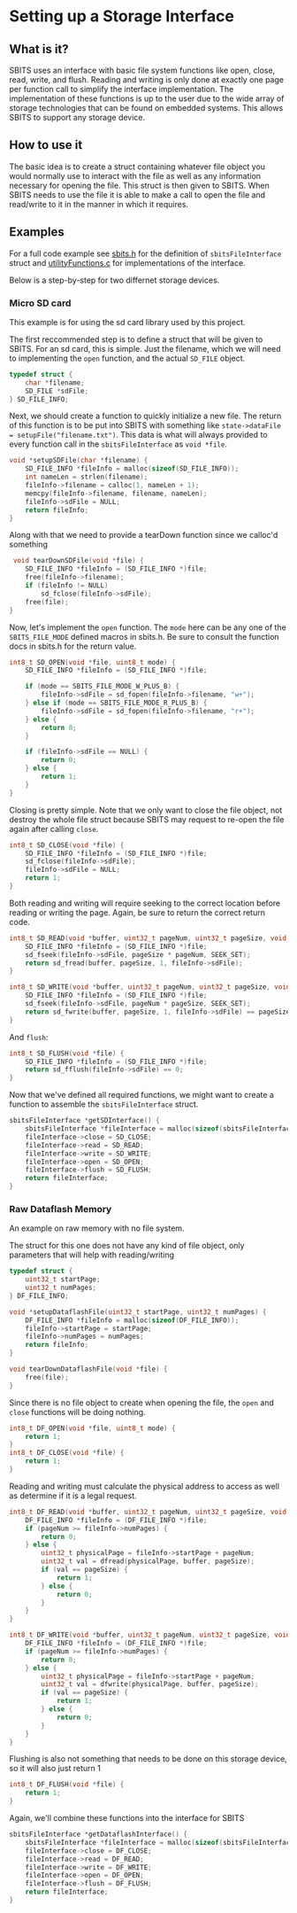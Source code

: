 # Setting up a Storage Interface

## What is it?

SBITS uses an interface with basic file system functions like open, close, read, write, and flush. Reading and writing is only done at exactly one page per function call to simplify the interface implementation. The implementation of these functions is up to the user due to the wide array of storage technologies that can be found on embedded systems. This allows SBITS to support any storage device.

## How to use it

The basic idea is to create a struct containing whatever file object you would normally use to interact with the file as well as any information necessary for opening the file. This struct is then given to SBITS. When SBITS needs to use the file it is able to make a call to open the file and read/write to it in the manner in which it requires.

## Examples

For a full code example see [sbits.h](../src/sbits/sbits.h) for the definition of `sbitsFileInterface` struct and [utilityFunctions.c](../src/sbits/utilityFunctions.c) for implementations of the interface.

Below is a step-by-step for two differnet storage devices.

### Micro SD card

This example is for using the sd card library used by this project.

The first reccommended step is to define a struct that will be given to SBITS. For an sd card, this is simple. Just the filename, which we will need to implementing the `open` function, and the actual `SD_FILE` object.

```c
typedef struct {
    char *filename;
    SD_FILE *sdFile;
} SD_FILE_INFO;
```

Next, we should create a function to quickly initialize a new file. The return of this function is to be put into SBITS with something like `state->dataFile = setupFile("filename.txt")`. This data is what will always provided to every function call in the `sbitsFileInterface` as `void *file`.

```c
void *setupSDFile(char *filename) {
    SD_FILE_INFO *fileInfo = malloc(sizeof(SD_FILE_INFO));
    int nameLen = strlen(filename);
    fileInfo->filename = calloc(1, nameLen + 1);
    memcpy(fileInfo->filename, filename, nameLen);
    fileInfo->sdFile = NULL;
    return fileInfo;
}
```
Along with that we need to provide a tearDown function since we calloc'd something
```c
 void tearDownSDFile(void *file) {
    SD_FILE_INFO *fileInfo = (SD_FILE_INFO *)file;
    free(fileInfo->filename);
    if (fileInfo != NULL)
        sd_fclose(fileInfo->sdFile);
    free(file);
}
```

Now, let's implement the `open` function. The `mode` here can be any one of the `SBITS_FILE_MODE` defined macros in sbits.h. Be sure to consult the function docs in sbits.h for the return value.

```c
int8_t SD_OPEN(void *file, uint8_t mode) {
    SD_FILE_INFO *fileInfo = (SD_FILE_INFO *)file;

    if (mode == SBITS_FILE_MODE_W_PLUS_B) {
        fileInfo->sdFile = sd_fopen(fileInfo->filename, "w+");
    } else if (mode == SBITS_FILE_MODE_R_PLUS_B) {
        fileInfo->sdFile = sd_fopen(fileInfo->filename, "r+");
    } else {
        return 0;
    }

    if (fileInfo->sdFile == NULL) {
        return 0;
    } else {
        return 1;
    }
}
```
Closing is pretty simple. Note that we only want to close the file object, not destroy the whole file struct because SBITS may request to re-open the file again after calling `close`.
```c
int8_t SD_CLOSE(void *file) {
    SD_FILE_INFO *fileInfo = (SD_FILE_INFO *)file;
    sd_fclose(fileInfo->sdFile);
    fileInfo->sdFile = NULL;
    return 1;
}
```

Both reading and writing will require seeking to the correct location before reading or writing the page. Again, be sure to return the correct return code.

```c
int8_t SD_READ(void *buffer, uint32_t pageNum, uint32_t pageSize, void *file) {
    SD_FILE_INFO *fileInfo = (SD_FILE_INFO *)file;
    sd_fseek(fileInfo->sdFile, pageSize * pageNum, SEEK_SET);
    return sd_fread(buffer, pageSize, 1, fileInfo->sdFile);
}

int8_t SD_WRITE(void *buffer, uint32_t pageNum, uint32_t pageSize, void *file) {
    SD_FILE_INFO *fileInfo = (SD_FILE_INFO *)file;
    sd_fseek(fileInfo->sdFile, pageNum * pageSize, SEEK_SET);
    return sd_fwrite(buffer, pageSize, 1, fileInfo->sdFile) == pageSize;
}
```
And `flush`:
```c
int8_t SD_FLUSH(void *file) {
    SD_FILE_INFO *fileInfo = (SD_FILE_INFO *)file;
    return sd_fflush(fileInfo->sdFile) == 0;
}
```

Now that we've defined all required functions, we might want to create a function to assemble the `sbitsFileInterface` struct.

```c
sbitsFileInterface *getSDInterface() {
    sbitsFileInterface *fileInterface = malloc(sizeof(sbitsFileInterface));
    fileInterface->close = SD_CLOSE;
    fileInterface->read = SD_READ;
    fileInterface->write = SD_WRITE;
    fileInterface->open = SD_OPEN;
    fileInterface->flush = SD_FLUSH;
    return fileInterface;
}
```

### Raw Dataflash Memory

An example on raw memory with no file system.

The struct for this one does not have any kind of file object, only parameters that will help with reading/writing

```c
typedef struct {
    uint32_t startPage;
    uint32_t numPages;
} DF_FILE_INFO;

void *setupDataflashFile(uint32_t startPage, uint32_t numPages) {
    DF_FILE_INFO *fileInfo = malloc(sizeof(DF_FILE_INFO));
    fileInfo->startPage = startPage;
    fileInfo->numPages = numPages;
    return fileInfo;
}

void tearDownDataflashFile(void *file) {
    free(file);
}
```
Since there is no file object to create when opening the file, the `open` and `close` functions will be doing nothing.
```c
int8_t DF_OPEN(void *file, uint8_t mode) {
    return 1;
}
int8_t DF_CLOSE(void *file) {
    return 1;
}
```

Reading and writing must calculate the physical address to access as well as determine if it is a legal request.

```c
int8_t DF_READ(void *buffer, uint32_t pageNum, uint32_t pageSize, void *file) {
    DF_FILE_INFO *fileInfo = (DF_FILE_INFO *)file;
    if (pageNum >= fileInfo->numPages) {
        return 0;
    } else {
        uint32_t physicalPage = fileInfo->startPage + pageNum;
        uint32_t val = dfread(physicalPage, buffer, pageSize);
        if (val == pageSize) {
            return 1;
        } else {
            return 0;
        }
    }
}

int8_t DF_WRITE(void *buffer, uint32_t pageNum, uint32_t pageSize, void *file) {
    DF_FILE_INFO *fileInfo = (DF_FILE_INFO *)file;
    if (pageNum >= fileInfo->numPages) {
        return 0;
    } else {
        uint32_t physicalPage = fileInfo->startPage + pageNum;
        uint32_t val = dfwrite(physicalPage, buffer, pageSize);
        if (val == pageSize) {
            return 1;
        } else {
            return 0;
        }
    }
}
```
Flushing is also not something that needs to be done on this storage device, so it will also just return 1
```c
int8_t DF_FLUSH(void *file) {
    return 1;
}
```

Again, we'll combine these functions into the interface for SBITS

```c
sbitsFileInterface *getDataflashInterface() {
    sbitsFileInterface *fileInterface = malloc(sizeof(sbitsFileInterface));
    fileInterface->close = DF_CLOSE;
    fileInterface->read = DF_READ;
    fileInterface->write = DF_WRITE;
    fileInterface->open = DF_OPEN;
    fileInterface->flush = DF_FLUSH;
    return fileInterface;
}
```
